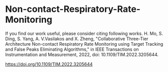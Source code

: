 # Non-contact-Respiratory-Rate-Monitoring

If you find our work useful, please consider citing following works.
H. Mo, S. Ding, S. Yang, A. V.Vasilakos and X. Zheng, "Collaborative Three-Tier Architecture Non-contact Respiratory Rate Monitoring using Target Tracking and False Peaks Eliminating Algorithms," in IEEE Transactions on Instrumentation and Measurement, 2022, doi: 10.1109/TIM.2022.3205644.

https://doi.org/10.1109/TIM.2022.3205644

